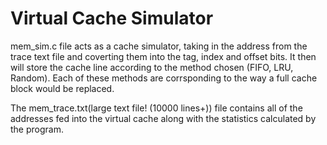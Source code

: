 # Virtual Cache Simulator
mem_sim.c file acts as a cache simulator, taking in the address from the trace text file and coverting them into the tag,
index and offset bits. It then will store the cache line according to the method chosen (FIFO, LRU, Random). Each of these methods
are corrsponding to the way a full cache block would be replaced.

The mem_trace.txt(large text file! (10000 lines+)) file contains all of the addresses fed into the virtual cache along with the statistics calculated by the program.
